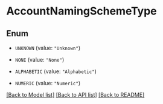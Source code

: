 # AccountNamingSchemeType

## Enum


* `UNKNOWN` (value: `"Unknown"`)

* `NONE` (value: `"None"`)

* `ALPHABETIC` (value: `"Alphabetic"`)

* `NUMERIC` (value: `"Numeric"`)


[[Back to Model list]](../README.md#documentation-for-models) [[Back to API list]](../README.md#documentation-for-api-endpoints) [[Back to README]](../README.md)


